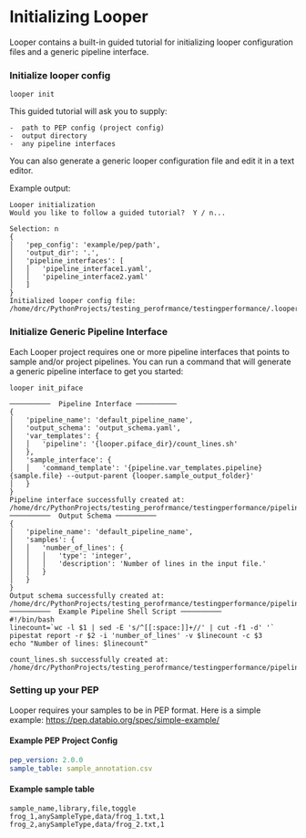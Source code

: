 # Initializing Looper

Looper contains a built-in guided tutorial for initializing looper configuration files and a generic pipeline interface.


### Initialize looper config


```shell
looper init
```

This guided tutorial will ask you to supply:

    -  path to PEP config (project config)
    -  output directory 
    -  any pipeline interfaces

You can also generate a generic looper configuration file and edit it in a text editor.

Example output:

```shell
Looper initialization 
Would you like to follow a guided tutorial?  Y / n...

Selection: n
{
│   'pep_config': 'example/pep/path',
│   'output_dir': '.',
│   'pipeline_interfaces': [
│   │   'pipeline_interface1.yaml',
│   │   'pipeline_interface2.yaml'
│   ]
}
Initialized looper config file: /home/drc/PythonProjects/testing_perofrmance/testingperformance/.looper.yaml

```


### Initialize Generic Pipeline Interface
Each Looper project requires one or more pipeline interfaces that points to sample and/or project pipelines. You can run a command that will generate a generic pipeline interface to get you started:

```shell
looper init_piface
```


```shell
──────────  Pipeline Interface ──────────
{
│   'pipeline_name': 'default_pipeline_name',
│   'output_schema': 'output_schema.yaml',
│   'var_templates': {
│   │   'pipeline': '{looper.piface_dir}/count_lines.sh'
│   },
│   'sample_interface': {
│   │   'command_template': '{pipeline.var_templates.pipeline} {sample.file} --output-parent {looper.sample_output_folder}'
│   }
}
Pipeline interface successfully created at: /home/drc/PythonProjects/testing_perofrmance/testingperformance/pipeline/pipeline_interface.yaml
──────────  Output Schema ──────────
{
│   'pipeline_name': 'default_pipeline_name',
│   'samples': {
│   │   'number_of_lines': {
│   │   │   'type': 'integer',
│   │   │   'description': 'Number of lines in the input file.'
│   │   }
│   }
}
Output schema successfully created at: /home/drc/PythonProjects/testing_perofrmance/testingperformance/pipeline/output_schema.yaml
──────────  Example Pipeline Shell Script ──────────
#!/bin/bash
linecount=`wc -l $1 | sed -E 's/^[[:space:]]+//' | cut -f1 -d' '`
pipestat report -r $2 -i 'number_of_lines' -v $linecount -c $3
echo "Number of lines: $linecount"
    
count_lines.sh successfully created at: /home/drc/PythonProjects/testing_perofrmance/testingperformance/pipeline/count_lines.sh

```

### Setting up your PEP

Looper requires your samples to be in PEP format. Here is a simple example: https://pep.databio.org/spec/simple-example/

#### Example PEP Project Config

```yaml
pep_version: 2.0.0
sample_table: sample_annotation.csv
```
#### Example sample table
```csv
sample_name,library,file,toggle
frog_1,anySampleType,data/frog_1.txt,1
frog_2,anySampleType,data/frog_2.txt,1
```
